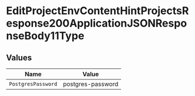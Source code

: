 # EditProjectEnvContentHintProjectsResponse200ApplicationJSONResponseBody11Type


## Values

| Name               | Value              |
| ------------------ | ------------------ |
| `PostgresPassword` | postgres-password  |